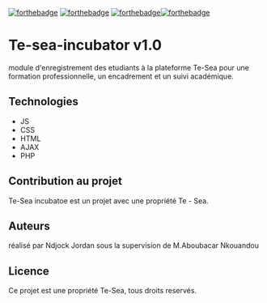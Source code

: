 [![forthebadge](https://forthebadge.com/images/badges/cc-0.svg)](https://forthebadge.com) [![forthebadge](https://forthebadge.com/images/badges/made-with-javascript.svg)](https://forthebadge.com) [![forthebadge](https://forthebadge.com/images/badges/uses-css.svg)](https://forthebadge.com)[![forthebadge](https://forthebadge.com/images/badges/uses-html.svg)](https://forthebadge.com)

# Te-sea-incubator v1.0

module d'enregistrement des etudiants à la plateforme Te-Sea pour une formation professionnelle, un encadrement et un suivi académique.

## Technologies
- JS
- CSS 
- HTML
- AJAX
- PHP

## Contribution au projet

Te-Sea incubatoe est un projet avec une propriété Te - Sea.

## Auteurs

réalisé par Ndjock Jordan sous la supervision de M.Aboubacar Nkouandou

## Licence

Ce projet est une propriété Te-Sea, tous droits reservés.

